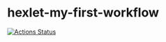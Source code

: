# hexlet-my-first-workflow
[![Actions Status](https://github.com/aemaximova/hexlet-my-first-workflow/workflows/nodejs.yml/badge.svg)](https://github.com/aemaximova/hexlet-my-first-workflow/actions)
